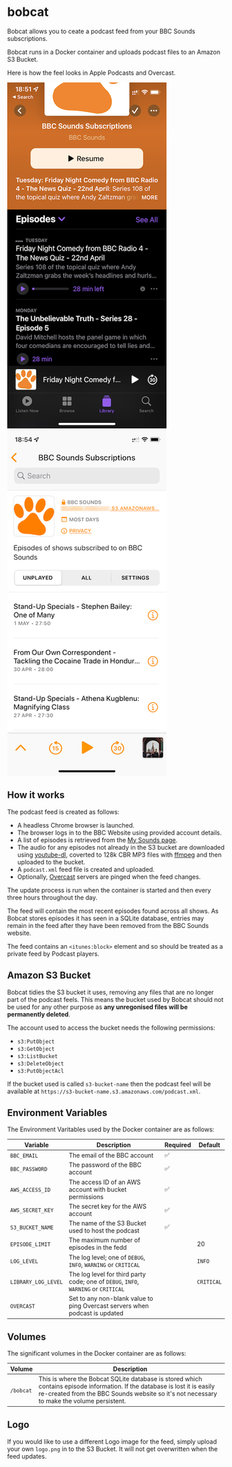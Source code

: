 # bobcat
Bobcat allows you to ceate a podcast feed from your BBC Sounds subscriptions.

Bobcat runs in a Docker container and uploads podcast files to an Amazon S3 Bucket.

Here is how the feel looks in Apple Podcasts and Overcast.

![Apple Podcasts](apple_podcasts.png) ![Overcast](overcast.png)

## How it works
The podcast feed is created as follows:

* A headless Chrome browser is launched.
* The browser logs in to the BBC Website using provided account details.
* A list of episodes is retrieved from the [My Sounds page](https://www.bbc.co.uk/sounds/my).
* The audio for any episodes not already in the S3 bucket are downloaded using [youtube-dl](https://youtube-dl.org), coverted to 128k CBR MP3 files with [ffmpeg](https://ffmpeg.org) and then uploaded to the bucket.
* A `podcast.xml` feed file is created and uploaded.
* Optionally, [Overcast](https://overcast.fm) servers are pinged when the feed changes.

The update process is run when the container is started and then every three hours throughout the day.

The feed will contain the most recent episodes found across all shows. As Bobcat stores episodes it has seen in a SQLite database, entries may remain in the feed after they have been removed from the BBC Sounds website.

The feed contains an `<itunes:block>` element and so should be treated as a private feed by Podcast players.

## Amazon S3 Bucket

Bobcat tidies the S3 bucket it uses, removing any files that are no longer part of the podcast feels.  This means the bucket used by Bobcat should not be used for any other purpose as **any unregonised files will be permanently deleted**.

The account used to access the bucket needs the following permissions:

* `s3:PutObject`
* `s3:GetObject`
* `s3:ListBucket`
* `s3:DeleteObject`
* `s3:PutObjectAcl`

If the bucket used is called `s3-bucket-name` then the podcast feel will be available at `https://s3-bucket-name.s3.amazonaws.com/podcast.xml`.

## Environment Variables

The Environment Varitables used by the Docker container are as follows:

| Variable | Description | Required | Default |
| ------ | ------ | ------ | ------ |
| `BBC_EMAIL` | The email of the BBC account | :white_check_mark: | |
| `BBC_PASSWORD` | The password of the BBC account | :white_check_mark: | |
| `AWS_ACCESS_ID` | The access ID of an AWS account with bucket permissions | :white_check_mark: | |
| `AWS_SECRET_KEY` | The secret key for the AWS account  | :white_check_mark: | |
| `S3_BUCKET_NAME` | The name of the S3 Bucket used to host the podcast  | :white_check_mark: | |
| `EPISODE_LIMIT` | The maximum number of episodes in the fedd | | 20 |
| `LOG_LEVEL` | The log level; one of `DEBUG`, `INFO`, `WARNING` or `CRITICAL` | | `INFO` |
| `LIBRARY_LOG_LEVEL` | The log level for third party code; one of `DEBUG`, `INFO`, `WARNING` or `CRITICAL` | | `CRITICAL` |
| `OVERCAST` | Set to any non-blank value to ping Overcast servers when podcast is updated | | |

## Volumes

The significant volumes in the Docker container are as follows:

| Volume | Description |
| ------ | ------ |
| `/bobcat` | This is where the Bobcat SQLite database is stored which contains episode information.  If the database is lost it is easily re-created from the BBC Sounds website so it's not necessary to make the volume persistent. |

## Logo

If you would like to use a different Logo image for the feed, simply upload your own `logo.png` in to the S3 Bucket.  It will not get overwritten when the feed updates.
